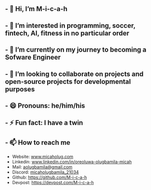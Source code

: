 ## - 👋 Hi, I’m M-i-c-a-h
## - 👀 I’m interested in programming, soccer, fintech, AI, fitness in no particular order
## - 🌱 I’m currently on my journey to becoming a Sofware Engineer
## - 💞️ I’m looking to collaborate on projects and open-source projects for developmental purposes
## - 😄 Pronouns: he/him/his
## - ⚡ Fun fact: I have a twin
## - 📫 How to reach me 
- Website: www.micaholug.com
- Linkedin: www.linkedin.com/in/oreoluwa-olugbamila-micah
- Mail: aolugbamila@gmail.com
- Discord: [micaholugbamila_21034](https://discordapp.com/users/1143581894848557064)
- Github: https://github.com/M-i-c-a-h 
- Devpost: https://devpost.com/M-i-c-a-h 


<!---
M-i-c-a-h/M-i-c-a-h is a ✨ special ✨ repository because its `README.md` (this file) appears on your GitHub profile.
You can click the Preview link to take a look at your changes.
--->
